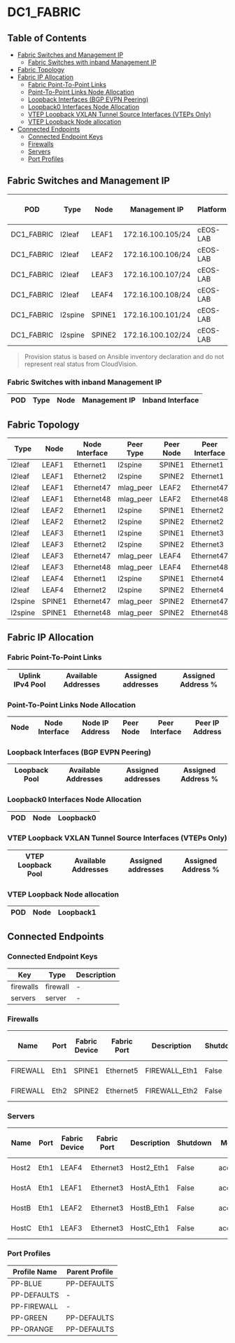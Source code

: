 # DC1_FABRIC

## Table of Contents

- [Fabric Switches and Management IP](#fabric-switches-and-management-ip)
  - [Fabric Switches with inband Management IP](#fabric-switches-with-inband-management-ip)
- [Fabric Topology](#fabric-topology)
- [Fabric IP Allocation](#fabric-ip-allocation)
  - [Fabric Point-To-Point Links](#fabric-point-to-point-links)
  - [Point-To-Point Links Node Allocation](#point-to-point-links-node-allocation)
  - [Loopback Interfaces (BGP EVPN Peering)](#loopback-interfaces-bgp-evpn-peering)
  - [Loopback0 Interfaces Node Allocation](#loopback0-interfaces-node-allocation)
  - [VTEP Loopback VXLAN Tunnel Source Interfaces (VTEPs Only)](#vtep-loopback-vxlan-tunnel-source-interfaces-vteps-only)
  - [VTEP Loopback Node allocation](#vtep-loopback-node-allocation)
- [Connected Endpoints](#connected-endpoints)
  - [Connected Endpoint Keys](#connected-endpoint-keys)
  - [Firewalls](#firewalls)
  - [Servers](#servers)
  - [Port Profiles](#port-profiles)

## Fabric Switches and Management IP

| POD | Type | Node | Management IP | Platform | Provisioned in CloudVision | Serial Number |
| --- | ---- | ---- | ------------- | -------- | -------------------------- | ------------- |
| DC1_FABRIC | l2leaf | LEAF1 | 172.16.100.105/24 | cEOS-LAB | Provisioned | - |
| DC1_FABRIC | l2leaf | LEAF2 | 172.16.100.106/24 | cEOS-LAB | Provisioned | - |
| DC1_FABRIC | l2leaf | LEAF3 | 172.16.100.107/24 | cEOS-LAB | Provisioned | - |
| DC1_FABRIC | l2leaf | LEAF4 | 172.16.100.108/24 | cEOS-LAB | Provisioned | - |
| DC1_FABRIC | l2spine | SPINE1 | 172.16.100.101/24 | cEOS-LAB | Provisioned | - |
| DC1_FABRIC | l2spine | SPINE2 | 172.16.100.102/24 | cEOS-LAB | Provisioned | - |

> Provision status is based on Ansible inventory declaration and do not represent real status from CloudVision.

### Fabric Switches with inband Management IP

| POD | Type | Node | Management IP | Inband Interface |
| --- | ---- | ---- | ------------- | ---------------- |

## Fabric Topology

| Type | Node | Node Interface | Peer Type | Peer Node | Peer Interface |
| ---- | ---- | -------------- | --------- | ----------| -------------- |
| l2leaf | LEAF1 | Ethernet1 | l2spine | SPINE1 | Ethernet1 |
| l2leaf | LEAF1 | Ethernet2 | l2spine | SPINE2 | Ethernet1 |
| l2leaf | LEAF1 | Ethernet47 | mlag_peer | LEAF2 | Ethernet47 |
| l2leaf | LEAF1 | Ethernet48 | mlag_peer | LEAF2 | Ethernet48 |
| l2leaf | LEAF2 | Ethernet1 | l2spine | SPINE1 | Ethernet2 |
| l2leaf | LEAF2 | Ethernet2 | l2spine | SPINE2 | Ethernet2 |
| l2leaf | LEAF3 | Ethernet1 | l2spine | SPINE1 | Ethernet3 |
| l2leaf | LEAF3 | Ethernet2 | l2spine | SPINE2 | Ethernet3 |
| l2leaf | LEAF3 | Ethernet47 | mlag_peer | LEAF4 | Ethernet47 |
| l2leaf | LEAF3 | Ethernet48 | mlag_peer | LEAF4 | Ethernet48 |
| l2leaf | LEAF4 | Ethernet1 | l2spine | SPINE1 | Ethernet4 |
| l2leaf | LEAF4 | Ethernet2 | l2spine | SPINE2 | Ethernet4 |
| l2spine | SPINE1 | Ethernet47 | mlag_peer | SPINE2 | Ethernet47 |
| l2spine | SPINE1 | Ethernet48 | mlag_peer | SPINE2 | Ethernet48 |

## Fabric IP Allocation

### Fabric Point-To-Point Links

| Uplink IPv4 Pool | Available Addresses | Assigned addresses | Assigned Address % |
| ---------------- | ------------------- | ------------------ | ------------------ |

### Point-To-Point Links Node Allocation

| Node | Node Interface | Node IP Address | Peer Node | Peer Interface | Peer IP Address |
| ---- | -------------- | --------------- | --------- | -------------- | --------------- |

### Loopback Interfaces (BGP EVPN Peering)

| Loopback Pool | Available Addresses | Assigned addresses | Assigned Address % |
| ------------- | ------------------- | ------------------ | ------------------ |

### Loopback0 Interfaces Node Allocation

| POD | Node | Loopback0 |
| --- | ---- | --------- |

### VTEP Loopback VXLAN Tunnel Source Interfaces (VTEPs Only)

| VTEP Loopback Pool | Available Addresses | Assigned addresses | Assigned Address % |
| ------------------ | ------------------- | ------------------ | ------------------ |

### VTEP Loopback Node allocation

| POD | Node | Loopback1 |
| --- | ---- | --------- |

## Connected Endpoints

### Connected Endpoint Keys

| Key | Type | Description |
| --- | ---- | ----------- |
| firewalls | firewall | - |
| servers | server | - |

### Firewalls

| Name | Port | Fabric Device | Fabric Port | Description | Shutdown | Mode | Access VLAN | Trunk Allowed VLANs | Profile |
| ---- | ---- | ------------- | ------------| ----------- | -------- | ---- | ----------- | ------------------- | ------- |
| FIREWALL | Eth1 | SPINE1 | Ethernet5 | FIREWALL_Eth1 | False | trunk | - | 10,20,30 | PP-FIREWALL |
| FIREWALL | Eth2 | SPINE2 | Ethernet5 | FIREWALL_Eth2 | False | trunk | - | 10,20,30 | PP-FIREWALL |

### Servers

| Name | Port | Fabric Device | Fabric Port | Description | Shutdown | Mode | Access VLAN | Trunk Allowed VLANs | Profile |
| ---- | ---- | ------------- | ------------| ----------- | -------- | ---- | ----------- | ------------------- | ------- |
| Host2 | Eth1 | LEAF4 | Ethernet3 | Host2_Eth1 | False | access | 30 | - | PP-ORANGE |
| HostA | Eth1 | LEAF1 | Ethernet3 | HostA_Eth1 | False | access | 10 | - | PP-BLUE |
| HostB | Eth1 | LEAF2 | Ethernet3 | HostB_Eth1 | False | access | 20 | - | PP-GREEN |
| HostC | Eth1 | LEAF3 | Ethernet3 | HostC_Eth1 | False | access | 10 | - | PP-BLUE |

### Port Profiles

| Profile Name | Parent Profile |
| ------------ | -------------- |
| PP-BLUE | PP-DEFAULTS |
| PP-DEFAULTS | - |
| PP-FIREWALL | - |
| PP-GREEN | PP-DEFAULTS |
| PP-ORANGE | PP-DEFAULTS |
